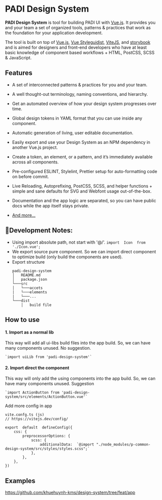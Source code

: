 
# PADI Design System

  

  

**PADI Design System** is tool for building PADI UI with [Vue.js](https://vuejs.org). It provides you and your team a set of organized tools, patterns & practices that work as the foundation for your application development.

  

  

The tool is built on top of [Vue.js](https://vuejs.org), [Vue Styleguidist](https://github.com/vue-styleguidist/vue-styleguidist), [ViteJS](https://vitejs.dev/), and [storybook](https://storybook.js.org/) and is aimed for designers and front-end developers who have at least basic knowledge of component based workflows + HTML, PostCSS, SCSS & JavaScript.

  

  

## Features

  

  

- A set of interconnected patterns & practices for you and your team.

  

- A well thought-out terminology, naming conventions, and hierarchy.

  

- Get an automated overview of how your design system progresses over time.

  

- Global design tokens in YAML format that you can use inside any component.

  

- Automatic generation of living, user editable documentation.

  

- Easily export and use your Design System as an NPM dependency in another Vue.js project.

  

- Create a token, an element, or a pattern, and it’s immediately available across all components.

  

- Pre-configured ESLINT, Stylelint, Prettier setup for auto-formatting code on before commit.

  

- Live Reloading, Autoprefixing, PostCSS, SCSS, and helper functions + simple and sane defaults for SVG and Webfont usage out-of-the-box.

  

- Documentation and the app logic are separated, so you can have public docs while the app itself stays private.

  

- [And more…](https://designs.padi.com/)

  

  

## Development Notes:

 - Using import absolute path, not start with '@/'. 
 `import  Icon  from  './Icon.vue';`
 - We export source pure component. So we can import direct component to optimize build (only build the components are used). 
 - Export structure
	```
	padi-design-system
	│   README.md
	│   package.json    
	└───src
	│   └───accets
	|	└───elements
	|   └───...
	└───dist
	    │   build file
	```
 
 ## How to use
 
#### 1. Import as a normal lib
This way will add all ui-libs build files into the app build. So, we can have many components unused. No suggestion.

    `import uiLib from 'padi-design-system'`

  #### 2. Import direct the component
This way will only add the using components into the app build. So, we can have many components unused. Suggestion

    `import ActionButton from 'padi-design-system/src/elements/ActionButton.vue'`


Add more config in app 
```
vite.confg.ts (js)
// https://vitejs.dev/config/

export  default  defineConfig({
	css: {
		preprocessorOptions: {
			scss: {
				additionalData:  `@import "./node_modules/p-common-design-system/src/styles/styles.scss";`
			},
		},
	},
})
```
  

## Examples

  https://github.com/khuehuynh-kms/design-system/tree/feat/app